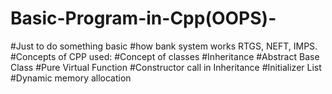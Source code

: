 # Basic-Program-in-Cpp(OOPS)-
#Just to do something basic 
#how bank system works RTGS, NEFT, IMPS.
#Concepts of CPP used:
#Concept of classes
#Inheritance
#Abstract Base Class
#Pure Virtual Function
#Constructor call in Inheritance
#Initializer List
#Dynamic memory allocation 
